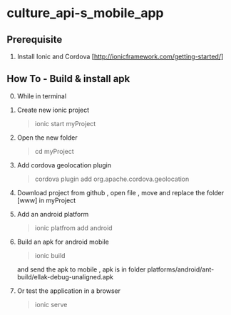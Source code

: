 culture_api-s_mobile_app
========================
Prerequisite
----------------------------
1. Install Ionic and Cordova [http://ionicframework.com/getting-started/]

How To - Build & install apk
----------------------------

0. While in terminal

1. Create new ionic project 
   > ionic start myProject

2. Open the new folder
   > cd myProject

3. Add cordova geolocation plugin
   > cordova plugin add org.apache.cordova.geolocation

4. Download project from github , open file , move and replace the folder [www] in myProject

5. Add an android platform
   > ionic platfrom add android

6. Build an apk for android mobile
   > ionic build

   and send the apk to mobile , apk is in folder platforms/android/ant-build/ellak-debug-unaligned.apk

7. Or test the application in a browser
   > ionic serve
